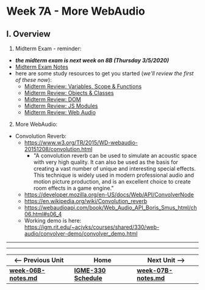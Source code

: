 # Week 7A - More WebAudio

## I. Overview
1) Midterm Exam - reminder: 
- ***the midterm exam is next week on 8B (Thursday 3/5/2020)*** 
- [Midterm Exam Notes](../exams/midterm-exam-review.md)
- here are some study resources to get you started (*we'll review the first of these now*):
    - [Midterm Review: Variables, Scope & Functions](../exams/midterm-variables-scope-functions-review.md)
    - [Midterm Review: Objects & Classes](../exams/midterm-objects-classes-review.md)
    - [Midterm Review: DOM](../exams/midterm-dom-review.md)
    - [Midterm Review: JS Modules](../exams/midterm-js-modules-review.md)
    - [Midterm Review: Web Audio](../exams/midterm-webaudio-review.md)
2) More WebAudio:
- Convolution Reverb:
  - https://www.w3.org/TR/2015/WD-webaudio-20151208/convolution.html 
    - "A convolution reverb can be used to simulate an acoustic space with very high quality. It can also be used as the basis for creating a vast number of unique and interesting special effects. This technique is widely used in modern professional audio and motion picture production, and is an excellent choice to create room effects in a game engine."
  - https://developer.mozilla.org/en-US/docs/Web/API/ConvolverNode
  - https://en.wikipedia.org/wiki/Convolution_reverb
  - https://webaudioapi.com/book/Web_Audio_API_Boris_Smus_html/ch06.html#s06_4
  - Working demo is here: https://igm.rit.edu/~acjvks/courses/shared/330/web-audio/convolver-demo/convolver_demo.html
  



<hr><hr>

| <-- Previous Unit | Home | Next Unit -->
| --- | --- | --- 
| [**week-06B-notes.md**](week-06B-notes.md)     |  [**IGME-330 Schedule**](../schedule.md) | [**week-07B-notes.md**](week-07B-notes.md)
